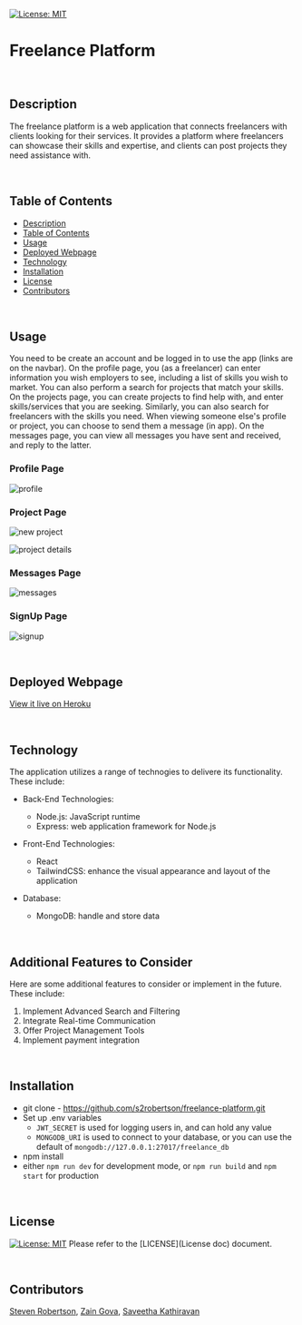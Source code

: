 [![License: MIT](https://img.shields.io/badge/License-MIT-yellow.svg)](https://opensource.org/licenses/MIT)
# Freelance Platform

<!-- ![MIT License](https:Image link) -->

<br>

## Description

The freelance platform is a web application that connects freelancers with clients looking for their services. It provides a platform where freelancers can showcase their skills and expertise, and clients can post projects they need assistance with.

<br>

## Table of Contents

- [Description](#description)
- [Table of Contents](#table-of-contents)
- [Usage](#usage)
- [Deployed Webpage](#deployed-webpage)
- [Technology](#technology)
- [Installation](#installation)
- [License](#license)
- [Contributors](#contributors)

<br>

## Usage
You need to be create an account and be logged in to use the app (links are on the navbar).  On the profile page, you (as a freelancer) can enter information you wish employers to see, including a list of skills you wish to market.  You can also perform a search for projects that match your skills.  On the projects page, you can create projects to find help with, and enter skills/services that you are seeking.  Similarly, you can also search for freelancers with the skills you need.  When viewing someone else's profile or project, you can choose to send them a message (in app).  On the messages page, you can view all messages you have sent and received, and reply to the latter.

### Profile Page

![profile](./assets/profile.png)

### Project Page

![new project](./assets/newproj.png)

![project details](./assets/projdet.png)

### Messages Page

![messages](./assets/messages.png)

### SignUp Page

![signup](./assets/signup.png)

<br>

## Deployed Webpage

[View it live on Heroku](https://freelance-platform-5f9607a54217.herokuapp.com)

<br>

## Technology

The application utilizes a range of technogies to delivere its functionality. These include:

- Back-End Technologies:

  - Node.js: JavaScript runtime
  - Express: web application framework for Node.js

- Front-End Technologies:

  - React
  - TailwindCSS: enhance the visual appearance and layout of the application

- Database:

  - MongoDB: handle and store data

<br>

## Additional Features to Consider

Here are some additional features to consider or implement in the future. These include:

1. Implement Advanced Search and Filtering
2. Integrate Real-time Communication
3. Offer Project Management Tools
4. Implement payment integration

<br>

## Installation

- git clone - https://github.com/s2robertson/freelance-platform.git
- Set up .env variables 
  - `JWT_SECRET` is used for logging users in, and can hold any value
  - `MONGODB_URI` is used to connect to your database, or you can use the default of `mongodb://127.0.0.1:27017/freelance_db`
- npm install
- either `npm run dev` for development mode, or `npm run build` and `npm start` for production

<br>

## License

[![License: MIT](https://img.shields.io/badge/License-MIT-yellow.svg)](https://opensource.org/licenses/MIT)
Please refer to the [LICENSE](License doc) document.

<br>

## Contributors

[Steven Robertson](https://github.com/s2robertson), [Zain Gova](https://github.com/zaingova), [Saveetha Kathiravan](https://github.com/saveetha17)
